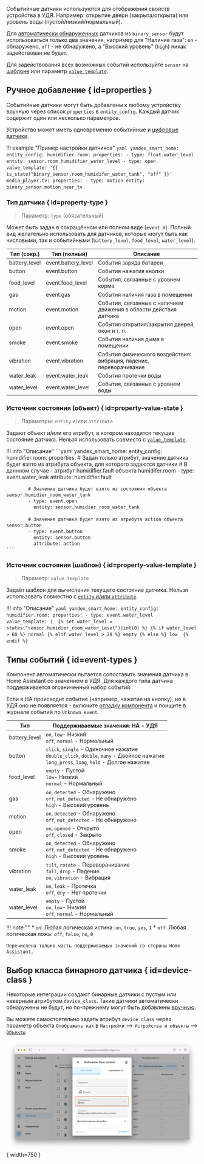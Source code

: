Событийные датчики используются для отображения свойств устройства в УДЯ. Например: открытие двери (закрыта/открыта) или уровень воды (пустой/низкий/нормальный). 

Для [автоматически обнаруженных](../../supported-devices.md#event-sensor) датчиков из `binary_sensor` будут использоваться только два значения, 
например для "Наличие газа": `on` - обнаружено, `off` - не обнаружено, а "Высокий уровень" (`high`) никак задействован не будет.

Для задействования всех возможных событий используйте `sensor` на [шаблоне](https://www.home-assistant.io/integrations/template/#state-based-template-binary-sensors-buttons-images-numbers-selects-and-sensors) или параметр [`value_template`](#property-value-template).

## Ручное добавление { id=properties }
Событийные датчики могут быть добавлены к любому устройству вручную через список `properties` в `entity_config`. 
Каждый датчик содержит один или несколько параметров. 

Устройство может иметь одновременно событийные и [цифровые датчики](float.md).

!!! example "Пример настройки датчиков"
    ```yaml
    yandex_smart_home:
      entity_config:
        humidifier.room:
          properties:
            - type: float.water_level
              entity: sensor.room_humidifier_water_level
            - type: open
              value_template: '{{ is_state("binary_sensor.room_humidifer_water_tank", "off" }}'
        media_player.tv:
          properties:
            - type: motion
              entity: binary_sensor.motion_near_tv
    ```

### Тип датчика { id=property-type }
> Параметр: `type` (обязательный)

Может быть задан в сокращённом или полном виде (`event.X`). Полный вид желательно использовать для датчиков, которые могут быть как числовыми, так и событийными (`battery_level`, `food_level`, `water_level`).

| Тип (сокр.)   | Тип (полный)        | Описание                                                            |
|---------------|---------------------|---------------------------------------------------------------------|
| battery_level | event.battery_level | Cобытия заряда батареи                                              |
| button        | event.button        | События нажатия кнопки                                              |
| food_level    | event.food_level    | События, связанные с уровнем корма                                  |
| gas           | event.gas           | Cобытия наличия газа в помещении                                    |
| motion        | event.motion        | События, связанные с наличием движения в области действия датчика   |
| open          | event.open          | Cобытия открытия/закрытия дверей, окон и т. п.                      |
| smoke         | event.smoke         | События наличия дыма в помещении                                    |
| vibration     | event.vibration     | События физического воздействия: вибрация, падение, переворачивание |
| water_leak    | event.water_leak    | События протечки воды                                               |
| water_level   | event.water_level   | События, связанные с уровнем воды                                   |

### Источник состояния (объект) { id=property-value-state }
> Параметры: `entity` и/или `attribute`

Задают объект и/или его атрибут, в котором находится текущее состояние датчика. Нельзя использовать совместо с [`value_template`](#state-template).

!!! info "Описание"
    ```yaml
    yandex_smart_home:
      entity_config:
        humidifier.room:
          properties:
            # Задан только атрибут, значение датчика будет взято из атрибута объекта, для которого задаются датчики
            # В даннном случае - атрибут humidifier.fault объекта humidifer.room
            - type: event.water_leak
              attribute: humidifier.fault

            # Значение датчика будет взято из состояния объекта sensor.humidier_room_water_tank
            - type: event.open
              entity: sensor.humidier_room_water_tank

            # Значение датчика будет взято из атрибута action объекта sensor.button
            - type: event.button
              entity: sensor.button
              attribute: action
    ```

### Источник состояния (шаблон) { id=property-value-template }
> Параметр: `value_template`

Задаёт шаблон для вычисления текущего состояние датчика. Нельзя использовать совместно с [`entity` и/или `attribute`](#property-value-state).

!!! info "Описание"
    ```yaml
    yandex_smart_home:
      entity_config:
        humidifier.room:
          properties:
            - type: event.water_level 
              value_template: | 
                {% set water_level = states("sensor.humidier_room_water_level")|int(0) %}
                {% if water_level > 60 %}
                  normal
                {% elif water_level > 20 %}
                  empty
                {% else %}
                  low 
                {% endif %}
    ```

## Типы событий { id=event-types }
Компонент автоматически пытается сопоставить значения датчика в Home Assistant со значением в УДЯ. Для каждого типа датчика поддерживается ограниченный набор событий. 

Если в HA происходит событие (например, нажатие на кнопку), но в УДЯ оно не появляется - включите [отладку компонента](../../troubleshoot/debug.md) и 
поищите в журнале событий по `Unknown event`.

| Тип           | Поддерживаемые значения: HA - УДЯ                                                                                                            |
|---------------|----------------------------------------------------------------------------------------------------------------------------------------------|
| battery_level | `on`, `low`- Низкий<br>`off`, `normal` - Нормальный                                                                                          |
| button        | `click`, `single` - Одиночное нажатие<br>`double_click`, `double`, `many` - Двойное нажатие<br>`long_press`, `long`, `hold` - Долгое нажатие |
| food_level    | `empty` - Пустой<br>`low`- Низкий<br>`normal` - Нормальный                                                                                   |
| gas           | `on`, `detected` - Обнаружено<br>`off`, `not_detected` - Не обнаружено<br>`high` - Высокий уровень                                           |
| motion        | `on`, `detected` - Обнаружено<br>`off`, `not_detected` - Не обнаружено                                                                       |
| open          | `on`, `opened` - Открыто<br >`off`, `closed` - Закрыто                                                                                       |
| smoke         | `on`, `detected` - Обнаружено<br>`off`, `not_detected` - Не обнаружено<br>`high` - Высокий уровень                                           |
| vibration     | `tilt`, `rotate` - Переворачивание<br>`fall`, `drop` - Падение<br>`on`, `vibration` - Вибрация                                               |
| water_leak    | `on`, `leak` - Протечка<br>`off`, `dry` - Нет протечки                                                                                       |
| water_level   | `empty` - Пустой<br>`on`, `low`- Низкий<br>`off`, `normal` - Нормальный                                                                      |

!!! note ""
    * `on`: Любая логическая истина: `on`, `true`, `yes`, `1`
    * `off`: Любая логическая ложь: `off`, `false`, `no`, `0` 
  
    Перечислена только часть поддерживаемых значений со стороны Home Assistant.

## Выбор класса бинарного датчика { id=device-class }
Некоторые интеграции создают бинарные датчики с пустым или неверным атрибутом `device_class`. Такие датчики автоматически обнаружены не будут, но по-прежнему могут
быть добавлены [вручную](#properties).

Вы можете самостоятельно задать атрибут `device_class` через параметр объекта `Отображать как` в `Настройки` --> `Устройства и объекты` --> [`Объекты`](https://my.home-assistant.io/redirect/entities/)

![](../../assets/images/devices/sensor/binary-device-class.png){ width=750 }
